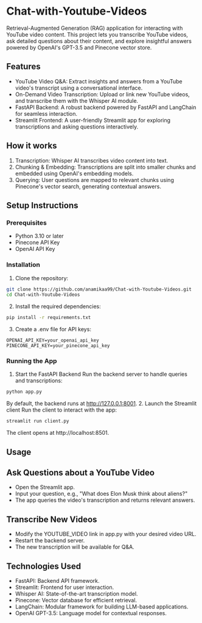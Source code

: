 # Chat-with-Youtube-Videos

Retrieval-Augmented Generation (RAG) application for interacting with YouTube video content. This project lets you transcribe YouTube videos, ask detailed questions about their content, and explore insightful answers powered by OpenAI's GPT-3.5 and Pinecone vector store.


## Features
- YouTube Video Q&A: Extract insights and answers from a YouTube video's transcript using a conversational interface.
- On-Demand Video Transcription: Upload or link new YouTube videos, and transcribe them with the Whisper AI module.
- FastAPI Backend: A robust backend powered by FastAPI and LangChain for seamless interaction.
- Streamlit Frontend: A user-friendly Streamlit app for exploring transcriptions and asking questions interactively.

## How it works
1. Transcription: Whisper AI transcribes video content into text.
2. Chunking & Embedding: Transcriptions are split into smaller chunks and embedded using OpenAI's embedding models.
3. Querying: User questions are mapped to relevant chunks using Pinecone's vector search, generating contextual answers.

## Setup Instructions
### Prerequisites
- Python 3.10 or later
- Pinecone API Key
- OpenAI API Key
### Installation
1. Clone the repository:
 ```bash
git clone https://github.com/anamikaa99/Chat-with-Youtube-Videos.git
cd Chat-with-Youtube-Videos
```
2. Install the required dependencies:
```bash
pip install -r requirements.txt
```
3. Create a .env file for API keys:
```plaintext
OPENAI_API_KEY=your_openai_api_key
PINECONE_API_KEY=your_pinecone_api_key
```
### Running the App
1. Start the FastAPI Backend
Run the backend server to handle queries and transcriptions:
```bash
python app.py
```
By default, the backend runs at http://127.0.0.1:8001.
2. Launch the Streamlit client
Run the client to interact with the app:
```bash
streamlit run client.py
```
The client opens at http://localhost:8501.

## Usage
## Ask Questions about a YouTube Video
- Open the Streamlit app.
- Input your question, e.g., "What does Elon Musk think about aliens?"
- The app queries the video's transcription and returns relevant answers.
## Transcribe New Videos
- Modify the YOUTUBE_VIDEO link in app.py with your desired video URL.
- Restart the backend server.
- The new transcription will be available for Q&A.

## Technologies Used
- FastAPI: Backend API framework.
- Streamlit: Frontend for user interaction.
- Whisper AI: State-of-the-art transcription model.
- Pinecone: Vector database for efficient retrieval.
- LangChain: Modular framework for building LLM-based applications.
- OpenAI GPT-3.5: Language model for contextual responses.

